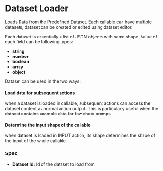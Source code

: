 # Dataset Loader

Loads Data from the Predefined Dataset. Each callable can have multiple datasets, dataset can be created or edited using dataset editor.

Each dataset is essentially a list of JSON objects with same shape. Value of each field can be following types:
* **string**
* **number**
* **boolean**
* **array**
* **object**

Dataset can be used in the two ways:
#### Load data for subsequent actions
when a dataset is loaded in callable, subsequent actions can access the dataset content as normal action output. This is particularly useful when the dataset contains example data for few shots prompt.
#### Determine the input shape of the callable
when dataset is loaded in INPUT action, its shape determines the shape of the input of the whole callable.

### Spec
* **Dataset Id:** Id of the dataset to load from

